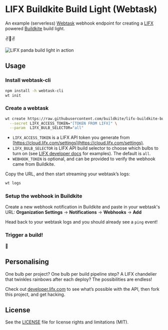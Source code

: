 # LIFX Buildkite Build Light (Webtask)

An example (serverless) [Webtask](https://webtask.io) webhook endpoint for creating a [LIFX](https://lifx.com/) powered [Buildkite](https://buildkite.com/) build light.

:v::panda_face::v:

![LIFX panda build light in action](http://i.imgur.com/FrBTgnf.gif)

## Usage

### Install webtask-cli

```bash
npm install -h webtask-cli
wt init
```

### Create a webtask

```bash
wt create https://raw.githubusercontent.com/buildkite/lifx-buildkite-build-light-webtask/master/index.js \
  --secret LIFX_ACCESS_TOKEN="[TOKEN FROM LIFX]" \
  --param  LIFX_BULB_SELECTOR="all"
```

* `LIFX_ACCESS_TOKEN` is a LIFX API token you generate from [https://cloud.lifx.com/settings](https://cloud.lifx.com/settings).
* `LIFX_BULB_SELECTOR` is LIFX API build selector to choose which bulbs to turn on (see [LIFX developer docs](http://developer.lifx.com/#selectors) for examples). The default is `all`.
* `WEBHOOK_TOKEN` is optional, and can be provided to verify the webhook came from Buildkite.

Copy the URL, and then start streaming your webtask’s logs:

```bash
wt logs
```

### Setup the webhook in Buildkite

Create a new webhook notification in Buildkite and paste in your webtask's URL: **Organization Settings** → **Notifications** → **Webhooks** → **Add**

Head back to your webtask logs and you should already see a `ping` event!

### Trigger a build!

:tada:

## Personalising

One bulb per project? One bulb per build pipeline step? A LIFX chandelier that twinkles rainbows after each deploy? The possibilities are endless!

Check out [developer.lifx.com](https://developer.lifx.com/) to see what’s possible with the API, then fork this project, and get hacking.

## License

See the [LICENSE](LICENSE.md) file for license rights and limitations (MIT).
